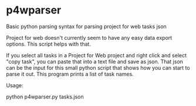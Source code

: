 # p4wparser
Basic python parsing syntax for parsing project for web tasks json

Project for web doesn't currently seem to have any easy data export options. This script helps with that. 

If you select all tasks in a Project for Web project and right click and select "copy task", you can paste that into a text file and save as json. 
That json can be the input for this small python script that shows how you can start to parse it out. This program prints a list of task names.

Usage:

python p4wparser.py tasks.json

